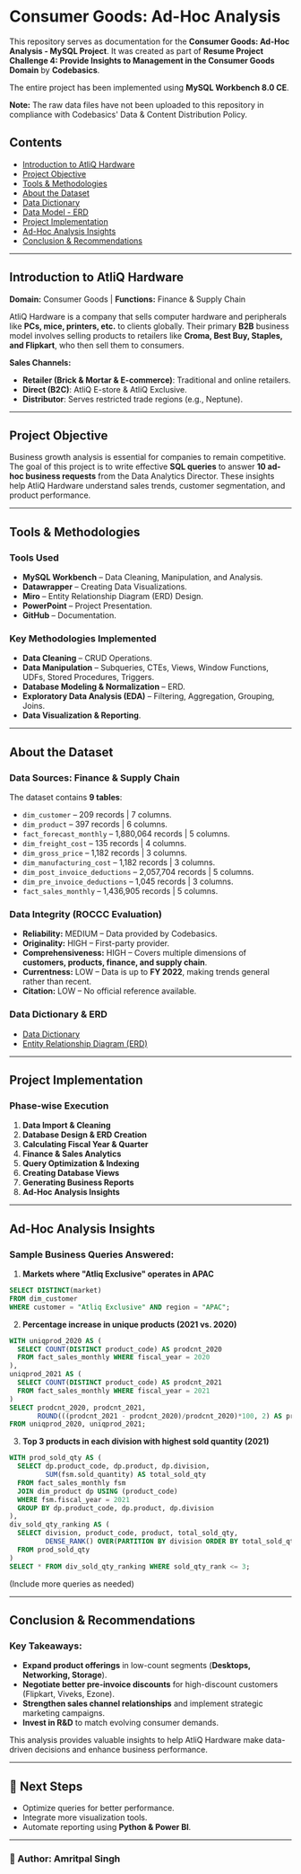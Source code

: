 # Consumer Goods: Ad-Hoc Analysis

This repository serves as documentation for the **Consumer Goods: Ad-Hoc Analysis - MySQL Project**. It was created as part of **Resume Project Challenge 4: Provide Insights to Management in the Consumer Goods Domain** by **Codebasics**.

The entire project has been implemented using **MySQL Workbench 8.0 CE**.

**Note:** The raw data files have not been uploaded to this repository in compliance with Codebasics' Data & Content Distribution Policy.

## Contents
- [Introduction to AtliQ Hardware](#introduction-to-atliq-hardware)
- [Project Objective](#project-objective)
- [Tools & Methodologies](#tools--methodologies)
- [About the Dataset](#about-the-dataset)
- [Data Dictionary](#data-dictionary)
- [Data Model - ERD](#data-model---erd)
- [Project Implementation](#project-implementation)
- [Ad-Hoc Analysis Insights](#ad-hoc-analysis-insights)
- [Conclusion & Recommendations](#conclusion--recommendations)

---
## Introduction to AtliQ Hardware

**Domain:** Consumer Goods | **Functions:** Finance & Supply Chain

AtliQ Hardware is a company that sells computer hardware and peripherals like **PCs, mice, printers, etc.** to clients globally. Their primary **B2B** business model involves selling products to retailers like **Croma, Best Buy, Staples, and Flipkart**, who then sell them to consumers.

**Sales Channels:**
- **Retailer (Brick & Mortar & E-commerce)**: Traditional and online retailers.
- **Direct (B2C)**: AtliQ E-store & AtliQ Exclusive.
- **Distributor**: Serves restricted trade regions (e.g., Neptune).

---
## Project Objective

Business growth analysis is essential for companies to remain competitive. The goal of this project is to write effective **SQL queries** to answer **10 ad-hoc business requests** from the Data Analytics Director. These insights help AtliQ Hardware understand sales trends, customer segmentation, and product performance.

---
## Tools & Methodologies

### **Tools Used**
- **MySQL Workbench** – Data Cleaning, Manipulation, and Analysis.
- **Datawrapper** – Creating Data Visualizations.
- **Miro** – Entity Relationship Diagram (ERD) Design.
- **PowerPoint** – Project Presentation.
- **GitHub** – Documentation.

### **Key Methodologies Implemented**
- **Data Cleaning** – CRUD Operations.
- **Data Manipulation** – Subqueries, CTEs, Views, Window Functions, UDFs, Stored Procedures, Triggers.
- **Database Modeling & Normalization** – ERD.
- **Exploratory Data Analysis (EDA)** – Filtering, Aggregation, Grouping, Joins.
- **Data Visualization & Reporting**.

---
## About the Dataset

### **Data Sources:** Finance & Supply Chain

The dataset contains **9 tables**:
- `dim_customer` – 209 records | 7 columns.
- `dim_product` – 397 records | 6 columns.
- `fact_forecast_monthly` – 1,880,064 records | 5 columns.
- `dim_freight_cost` – 135 records | 4 columns.
- `dim_gross_price` – 1,182 records | 3 columns.
- `dim_manufacturing_cost` – 1,182 records | 3 columns.
- `dim_post_invoice_deductions` – 2,057,704 records | 5 columns.
- `dim_pre_invoice_deductions` – 1,045 records | 3 columns.
- `fact_sales_monthly` – 1,436,905 records | 5 columns.

### **Data Integrity (ROCCC Evaluation)**
- **Reliability:** MEDIUM – Data provided by Codebasics.
- **Originality:** HIGH – First-party provider.
- **Comprehensiveness:** HIGH – Covers multiple dimensions of **customers, products, finance, and supply chain**.
- **Currentness:** LOW – Data is up to **FY 2022**, making trends general rather than recent.
- **Citation:** LOW – No official reference available.

### **Data Dictionary & ERD**
- [Data Dictionary](https://github.com/amrit4385/Ad-Hoc-Insights/blob/main/Data%20Model/Data%20Dictionary.md)
- [Entity Relationship Diagram (ERD)](https://github.com/amrit4385/Ad-Hoc-Insights/blob/main/Data%20Model/AtliQ%20Hardware%20ERD%20Updated.jpg)

---
## Project Implementation

### **Phase-wise Execution**
1. **Data Import & Cleaning**
2. **Database Design & ERD Creation**
3. **Calculating Fiscal Year & Quarter**
4. **Finance & Sales Analytics**
5. **Query Optimization & Indexing**
6. **Creating Database Views**
7. **Generating Business Reports**
8. **Ad-Hoc Analysis Insights**

---
## Ad-Hoc Analysis Insights

### **Sample Business Queries Answered:**

1. **Markets where "Atliq Exclusive" operates in APAC**
```sql
SELECT DISTINCT(market) 
FROM dim_customer 
WHERE customer = "Atliq Exclusive" AND region = "APAC";
```

2. **Percentage increase in unique products (2021 vs. 2020)**
```sql
WITH uniqprod_2020 AS (
  SELECT COUNT(DISTINCT product_code) AS prodcnt_2020 
  FROM fact_sales_monthly WHERE fiscal_year = 2020
), 
uniqprod_2021 AS (
  SELECT COUNT(DISTINCT product_code) AS prodcnt_2021 
  FROM fact_sales_monthly WHERE fiscal_year = 2021
)
SELECT prodcnt_2020, prodcnt_2021, 
       ROUND(((prodcnt_2021 - prodcnt_2020)/prodcnt_2020)*100, 2) AS prodcnt_inc_pct 
FROM uniqprod_2020, uniqprod_2021;
```

3. **Top 3 products in each division with highest sold quantity (2021)**
```sql
WITH prod_sold_qty AS (
  SELECT dp.product_code, dp.product, dp.division,
         SUM(fsm.sold_quantity) AS total_sold_qty
  FROM fact_sales_monthly fsm
  JOIN dim_product dp USING (product_code)
  WHERE fsm.fiscal_year = 2021
  GROUP BY dp.product_code, dp.product, dp.division
), 
div_sold_qty_ranking AS (
  SELECT division, product_code, product, total_sold_qty,
         DENSE_RANK() OVER(PARTITION BY division ORDER BY total_sold_qty DESC) AS sold_qty_rank
  FROM prod_sold_qty
)
SELECT * FROM div_sold_qty_ranking WHERE sold_qty_rank <= 3;
```

(Include more queries as needed)

---
## Conclusion & Recommendations

### **Key Takeaways:**
- **Expand product offerings** in low-count segments (**Desktops, Networking, Storage**).
- **Negotiate better pre-invoice discounts** for high-discount customers (Flipkart, Viveks, Ezone).
- **Strengthen sales channel relationships** and implement strategic marketing campaigns.
- **Invest in R&D** to match evolving consumer demands.

This analysis provides valuable insights to help AtliQ Hardware make data-driven decisions and enhance business performance.

---
## 📌 Next Steps
- Optimize queries for better performance.
- Integrate more visualization tools.
- Automate reporting using **Python & Power BI**.

---
### **🚀 Author: Amritpal Singh**
